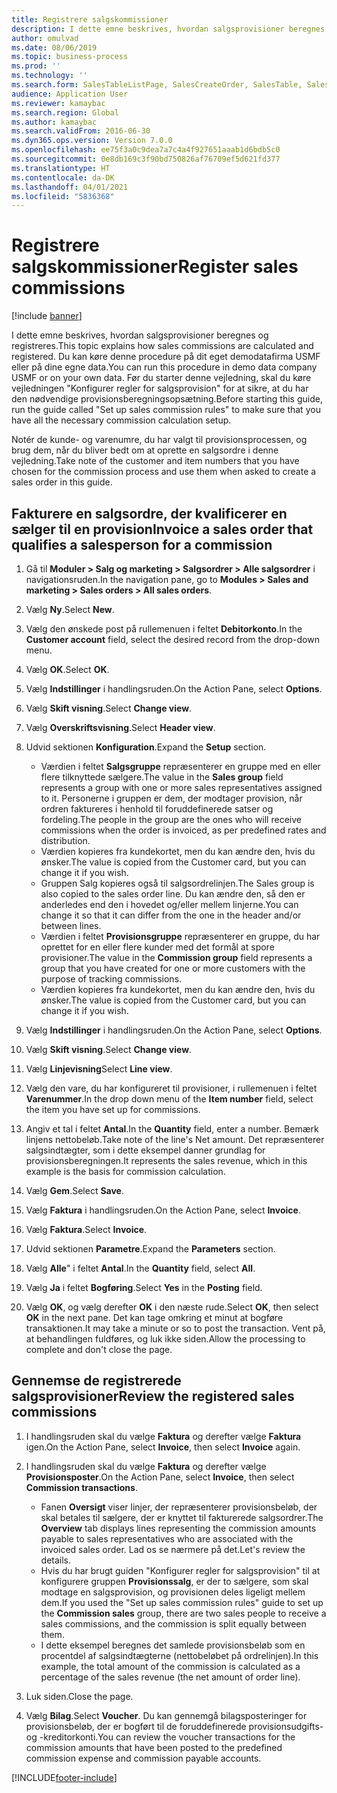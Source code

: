 ```yaml
---
title: Registrere salgskommissioner
description: I dette emne beskrives, hvordan salgsprovisioner beregnes og registreres.
author: omulvad
ms.date: 08/06/2019
ms.topic: business-process
ms.prod: ''
ms.technology: ''
ms.search.form: SalesTableListPage, SalesCreateOrder, SalesTable, SalesEditLines,  CustInvoiceJournal, CommissionTrans, LedgerTransVoucher, CustClassificationGroup
audience: Application User
ms.reviewer: kamaybac
ms.search.region: Global
ms.author: kamaybac
ms.search.validFrom: 2016-06-30
ms.dyn365.ops.version: Version 7.0.0
ms.openlocfilehash: ee75f3a0c9dea7a7c4a4f927651aaab1d6bdb5c0
ms.sourcegitcommit: 0e8db169c3f90bd750826af76709ef5d621fd377
ms.translationtype: HT
ms.contentlocale: da-DK
ms.lasthandoff: 04/01/2021
ms.locfileid: "5836368"
---
```

# <a name="register-sales-commissions"></a><span data-ttu-id="f1e63-103">Registrere salgskommissioner</span><span class="sxs-lookup"><span data-stu-id="f1e63-103">Register sales commissions</span></span>

[!include [banner](../../includes/banner.md)]

<span data-ttu-id="f1e63-104">I dette emne beskrives, hvordan salgsprovisioner beregnes og registreres.</span><span class="sxs-lookup"><span data-stu-id="f1e63-104">This topic explains how sales commissions are calculated and registered.</span></span> <span data-ttu-id="f1e63-105">Du kan køre denne procedure på dit eget demodatafirma USMF eller på dine egne data.</span><span class="sxs-lookup"><span data-stu-id="f1e63-105">You can run this procedure in demo data company USMF or on your own data.</span></span> <span data-ttu-id="f1e63-106">Før du starter denne vejledning, skal du køre vejledningen "Konfigurer regler for salgsprovision" for at sikre, at du har den nødvendige provisionsberegningsopsætning.</span><span class="sxs-lookup"><span data-stu-id="f1e63-106">Before starting this guide, run the guide called "Set up sales commission rules" to make sure that you have all the necessary commission calculation setup.</span></span>

<span data-ttu-id="f1e63-107">Notér de kunde- og varenumre, du har valgt til provisionsprocessen, og brug dem, når du bliver bedt om at oprette en salgsordre i denne vejledning.</span><span class="sxs-lookup"><span data-stu-id="f1e63-107">Take note of the customer and item numbers that you have chosen for the commission process and use them when asked to create a sales order in this guide.</span></span>


## <a name="invoice-a-sales-order-that-qualifies-a-salesperson-for-a-commission"></a><span data-ttu-id="f1e63-108">Fakturere en salgsordre, der kvalificerer en sælger til en provision</span><span class="sxs-lookup"><span data-stu-id="f1e63-108">Invoice a sales order that qualifies a salesperson for a commission</span></span>
1. <span data-ttu-id="f1e63-109">Gå til **Moduler > Salg og marketing > Salgsordrer > Alle salgsordrer** i navigationsruden.</span><span class="sxs-lookup"><span data-stu-id="f1e63-109">In the navigation pane, go to **Modules > Sales and marketing > Sales orders > All sales orders**.</span></span>
2. <span data-ttu-id="f1e63-110">Vælg **Ny**.</span><span class="sxs-lookup"><span data-stu-id="f1e63-110">Select **New**.</span></span>
3. <span data-ttu-id="f1e63-111">Vælg den ønskede post på rullemenuen i feltet **Debitorkonto**.</span><span class="sxs-lookup"><span data-stu-id="f1e63-111">In the **Customer account** field, select the desired record from the drop-down menu.</span></span>
4. <span data-ttu-id="f1e63-112">Vælg **OK**.</span><span class="sxs-lookup"><span data-stu-id="f1e63-112">Select **OK**.</span></span>
5. <span data-ttu-id="f1e63-113">Vælg **Indstillinger** i handlingsruden.</span><span class="sxs-lookup"><span data-stu-id="f1e63-113">On the Action Pane, select **Options**.</span></span>
6. <span data-ttu-id="f1e63-114">Vælg **Skift visning**.</span><span class="sxs-lookup"><span data-stu-id="f1e63-114">Select **Change view**.</span></span>
7. <span data-ttu-id="f1e63-115">Vælg **Overskriftsvisning**.</span><span class="sxs-lookup"><span data-stu-id="f1e63-115">Select **Header view**.</span></span>
8. <span data-ttu-id="f1e63-116">Udvid sektionen **Konfiguration**.</span><span class="sxs-lookup"><span data-stu-id="f1e63-116">Expand the **Setup** section.</span></span>

    - <span data-ttu-id="f1e63-117">Værdien i feltet **Salgsgruppe** repræsenterer en gruppe med en eller flere tilknyttede sælgere.</span><span class="sxs-lookup"><span data-stu-id="f1e63-117">The value in the **Sales group** field represents a group with one or more sales representatives assigned to it.</span></span> <span data-ttu-id="f1e63-118">Personerne i gruppen er dem, der modtager provision, når ordren faktureres i henhold til foruddefinerede satser og fordeling.</span><span class="sxs-lookup"><span data-stu-id="f1e63-118">The people in the group are the ones who will receive commissions when the order is invoiced, as per predefined rates and distribution.</span></span>   
    - <span data-ttu-id="f1e63-119">Værdien kopieres fra kundekortet, men du kan ændre den, hvis du ønsker.</span><span class="sxs-lookup"><span data-stu-id="f1e63-119">The value is copied from the Customer card, but you can change it if you wish.</span></span>  
    - <span data-ttu-id="f1e63-120">Gruppen Salg kopieres også til salgsordrelinjen.</span><span class="sxs-lookup"><span data-stu-id="f1e63-120">The Sales group is also copied to the sales order line.</span></span> <span data-ttu-id="f1e63-121">Du kan ændre den, så den er anderledes end den i hovedet og/eller mellem linjerne.</span><span class="sxs-lookup"><span data-stu-id="f1e63-121">You can change it so that it can differ from the one in the header and/or between lines.</span></span>  
    - <span data-ttu-id="f1e63-122">Værdien i feltet **Provisionsgruppe** repræsenterer en gruppe, du har oprettet for en eller flere kunder med det formål at spore provisioner.</span><span class="sxs-lookup"><span data-stu-id="f1e63-122">The value in the **Commission group** field represents a group that you have created for one or more customers with the purpose of tracking commissions.</span></span>   
    - <span data-ttu-id="f1e63-123">Værdien kopieres fra kundekortet, men du kan ændre den, hvis du ønsker.</span><span class="sxs-lookup"><span data-stu-id="f1e63-123">The value is copied from the Customer card, but you can change it if you wish.</span></span>   

9. <span data-ttu-id="f1e63-124">Vælg **Indstillinger** i handlingsruden.</span><span class="sxs-lookup"><span data-stu-id="f1e63-124">On the Action Pane, select **Options**.</span></span>
10. <span data-ttu-id="f1e63-125">Vælg **Skift visning**.</span><span class="sxs-lookup"><span data-stu-id="f1e63-125">Select **Change view**.</span></span>
11. <span data-ttu-id="f1e63-126">Vælg **Linjevisning**</span><span class="sxs-lookup"><span data-stu-id="f1e63-126">Select **Line view**.</span></span>
12. <span data-ttu-id="f1e63-127">Vælg den vare, du har konfigureret til provisioner, i rullemenuen i feltet **Varenummer**.</span><span class="sxs-lookup"><span data-stu-id="f1e63-127">In the drop down menu of the **Item number** field, select the item you have set up for commissions.</span></span> 
13. <span data-ttu-id="f1e63-128">Angiv et tal i feltet **Antal**.</span><span class="sxs-lookup"><span data-stu-id="f1e63-128">In the **Quantity** field, enter a number.</span></span> <span data-ttu-id="f1e63-129">Bemærk linjens nettobeløb.</span><span class="sxs-lookup"><span data-stu-id="f1e63-129">Take note of the line's Net amount.</span></span> <span data-ttu-id="f1e63-130">Det repræsenterer salgsindtægter, som i dette eksempel danner grundlag for provisionsberegningen.</span><span class="sxs-lookup"><span data-stu-id="f1e63-130">It represents the sales revenue, which in this example is the basis for commission calculation.</span></span>  
14. <span data-ttu-id="f1e63-131">Vælg **Gem**.</span><span class="sxs-lookup"><span data-stu-id="f1e63-131">Select **Save**.</span></span>
15. <span data-ttu-id="f1e63-132">Vælg **Faktura** i handlingsruden.</span><span class="sxs-lookup"><span data-stu-id="f1e63-132">On the Action Pane, select **Invoice**.</span></span>
16. <span data-ttu-id="f1e63-133">Vælg **Faktura**.</span><span class="sxs-lookup"><span data-stu-id="f1e63-133">Select **Invoice**.</span></span>
17. <span data-ttu-id="f1e63-134">Udvid sektionen **Parametre**.</span><span class="sxs-lookup"><span data-stu-id="f1e63-134">Expand the **Parameters** section.</span></span>
18. <span data-ttu-id="f1e63-135">Vælg **Alle**" i feltet **Antal**.</span><span class="sxs-lookup"><span data-stu-id="f1e63-135">In the **Quantity** field, select **All**.</span></span>
19. <span data-ttu-id="f1e63-136">Vælg **Ja** i feltet **Bogføring**.</span><span class="sxs-lookup"><span data-stu-id="f1e63-136">Select **Yes** in the **Posting** field.</span></span>
20. <span data-ttu-id="f1e63-137">Vælg **OK**, og vælg derefter **OK** i den næste rude.</span><span class="sxs-lookup"><span data-stu-id="f1e63-137">Select **OK**, then select **OK** in the next pane.</span></span> <span data-ttu-id="f1e63-138">Det kan tage omkring et minut at bogføre transaktionen.</span><span class="sxs-lookup"><span data-stu-id="f1e63-138">It may take a minute or so to post the transaction.</span></span> <span data-ttu-id="f1e63-139">Vent på, at behandlingen fuldføres, og luk ikke siden.</span><span class="sxs-lookup"><span data-stu-id="f1e63-139">Allow the processing to complete and don't close the page.</span></span>  

## <a name="review-the-registered-sales-commissions"></a><span data-ttu-id="f1e63-140">Gennemse de registrerede salgsprovisioner</span><span class="sxs-lookup"><span data-stu-id="f1e63-140">Review the registered sales commissions</span></span>
1. <span data-ttu-id="f1e63-141">I handlingsruden skal du vælge **Faktura** og derefter vælge **Faktura** igen.</span><span class="sxs-lookup"><span data-stu-id="f1e63-141">On the Action Pane, select **Invoice**, then select **Invoice** again.</span></span>
2. <span data-ttu-id="f1e63-142">I handlingsruden skal du vælge **Faktura** og derefter vælge **Provisionsposter**.</span><span class="sxs-lookup"><span data-stu-id="f1e63-142">On the Action Pane, select **Invoice**, then select **Commission transactions**.</span></span>

    - <span data-ttu-id="f1e63-143">Fanen **Oversigt** viser linjer, der repræsenterer provisionsbeløb, der skal betales til sælgere, der er knyttet til fakturerede salgsordrer.</span><span class="sxs-lookup"><span data-stu-id="f1e63-143">The **Overview** tab displays lines representing the commission amounts payable to sales representatives who are associated with the invoiced sales order.</span></span> <span data-ttu-id="f1e63-144">Lad os se nærmere på det.</span><span class="sxs-lookup"><span data-stu-id="f1e63-144">Let's review the details.</span></span>  
    - <span data-ttu-id="f1e63-145">Hvis du har brugt guiden "Konfigurer regler for salgsprovision" til at konfigurere gruppen **Provisionssalg**, er der to sælgere, som skal modtage en salgsprovision, og provisionen deles ligeligt mellem dem.</span><span class="sxs-lookup"><span data-stu-id="f1e63-145">If you used the "Set up sales commission rules" guide to set up the **Commission sales** group, there are two sales people to receive a sales commissions, and the commission is split equally between them.</span></span>  
    - <span data-ttu-id="f1e63-146">I dette eksempel beregnes det samlede provisionsbeløb som en procentdel af salgsindtægterne (nettobeløbet på ordrelinjen).</span><span class="sxs-lookup"><span data-stu-id="f1e63-146">In this example, the total amount of the commission is calculated as a percentage of the sales revenue (the net amount of order line).</span></span>  
3. <span data-ttu-id="f1e63-147">Luk siden.</span><span class="sxs-lookup"><span data-stu-id="f1e63-147">Close the page.</span></span>
4. <span data-ttu-id="f1e63-148">Vælg **Bilag**.</span><span class="sxs-lookup"><span data-stu-id="f1e63-148">Select **Voucher**.</span></span> <span data-ttu-id="f1e63-149">Du kan gennemgå bilagsposteringer for provisionsbeløb, der er bogført til de foruddefinerede provisionsudgifts- og -kreditorkonti.</span><span class="sxs-lookup"><span data-stu-id="f1e63-149">You can review the voucher transactions for the commission amounts that have been posted to the predefined commission expense and commission payable accounts.</span></span>  



[!INCLUDE[footer-include](../../../includes/footer-banner.md)]